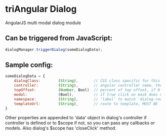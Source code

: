triAngular Dialog
==============

AngularJS multi modal dialog module

Can be triggered from JavaScript:
--------------

```javascript
dialogManager.triggerDialog(someDialogData);
```

Sample config:
-------------

```javascript
someDialogData = {
    dialogClass:        (String),       // CSS class specific for this dialog
    controller:         (String),       // angular controller name, the one to control dialog contents
    topOffset:          (Number, Bool)  // percent of top offset, if 0 or false will bo shown on top of viewport
    modal:              (Bool),         // if true click on mask does not close dialog
    namespace:          (String),       // 'label' to match 'dialog-root', defaults to 'main'
    templateUrl:        (String),       // route to template, MUST BE
}
```

Other properties are appended to 'data' object in dialog's controller if controller is defined or to $scope if not,
so you can pass any callbacks or models. Also dialog's $scope has 'closeClick' method.

